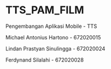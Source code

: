 # TTS_PAM_FILM
Pengembangan Aplikasi Mobile - TTS




Michael Antonius Hartono - 672020015

Lindan Prastyan Sinulingga - 672020024

Ferdynand Silalahi - 672020028
